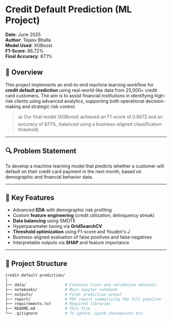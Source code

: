 # Credit Default Prediction (ML Project)

**Date**: June 2025  
**Author**: Tejasv Bhalla  
**Model Used**: XGBoost  
**F1-Score**: 86.72%  
**Final Accuracy**: 87.1%

## 📌 Overview

This project implements an end-to-end machine learning workflow for **credit default prediction** using real-world-like data from 25,000+ credit card customers. The aim is to assist financial institutions in identifying high-risk clients using advanced analytics, supporting both operational decision-making and strategic risk control.

> 📊 Our final model (XGBoost) achieved an F1-score of 0.8672 and an accuracy of 87.1%, balanced using a business-aligned classification threshold.

---

## 🔍 Problem Statement

To develop a machine learning model that predicts whether a customer will default on their credit card payment in the next month, based on demographic and financial behavior data.

---

## 🧠 Key Features

- Advanced **EDA** with demographic risk profiling
- Custom **feature engineering** (credit utilization, delinquency streak)
- **Data balancing** using SMOTE
- Hyperparameter tuning via **GridSearchCV**
- **Threshold optimization** using F1-score and Youden's J
- Business-aligned evaluation of false positives and false negatives
- Interpretable outputs via **SHAP** and feature importance

---

## 📂 Project Structure

```bash
credit-default-prediction/
│
├── data/                 # Contains train and validation datasets
├── notebooks/            # Main Jupyter notebook
├── outputs/              # Final prediction output
├── report/               # PDF report summarizing the full pipeline
├── requirements.txt      # Required libraries
├── README.md             # This file
└── .gitignore            # To ignore .ipynb_checkpoints etc.
